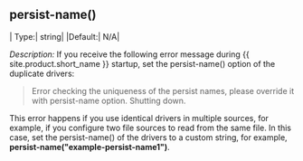 ## persist-name()

|  Type:|      string|
  |Default:|   N/A|

*Description:* If you receive the following error message during
{{ site.product.short_name }} startup, set the persist-name() option of the duplicate
drivers:

> Error checking the uniqueness of the persist names, please override it with persist-name option. Shutting down.

This error happens if you use identical drivers in multiple sources, for
example, if you configure two file sources to read from the same file.
In this case, set the persist-name() of the drivers to a custom string,
for example, **persist-name("example-persist-name1")**.
